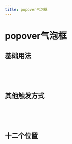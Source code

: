 ```yaml
---
title: popover气泡框
---
```


# popover气泡框


## 基础用法

<popover-default></popover-default>

<br/>
<br/>
<br/>

## 其他触发方式

<popover-wo></popover-wo>

<br/>
<br/>
<br/>

## 十二个位置

<pop-position></pop-position>




